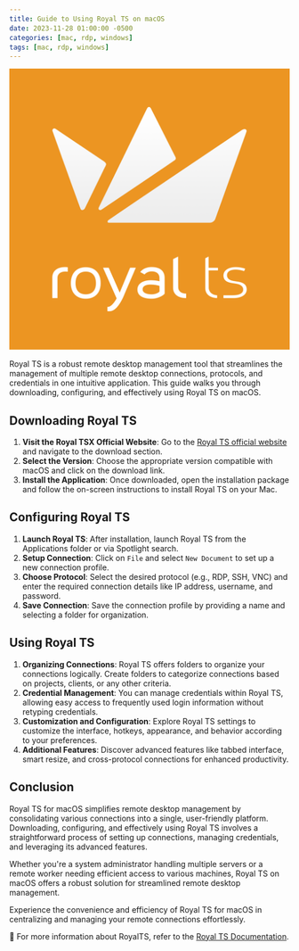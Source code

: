 ```yaml
---
title: Guide to Using Royal TS on macOS
date: 2023-11-28 01:00:00 -0500
categories: [mac, rdp, windows]
tags: [mac, rdp, windows]
---
```


![Guide to Using Royal TS on macOS](/assets/img/posts/2023/guide_using_royalts/guide_using_royalts.png)


Royal TS is a robust remote desktop management tool that streamlines the management of multiple remote desktop connections, protocols, and credentials in one intuitive application. This guide walks you through downloading, configuring, and effectively using Royal TS on macOS.

## Downloading Royal TS

1. **Visit the Royal TSX Official Website**: Go to the [Royal TS official website](https://www.royalapplications.com/ts/mac/features) and navigate to the download section.
2. **Select the Version**: Choose the appropriate version compatible with macOS and click on the download link.
3. **Install the Application**: Once downloaded, open the installation package and follow the on-screen instructions to install Royal TS on your Mac.

## Configuring Royal TS

1. **Launch Royal TS**: After installation, launch Royal TS from the Applications folder or via Spotlight search.
2. **Setup Connection**: Click on `File` and select `New Document` to set up a new connection profile.
3. **Choose Protocol**: Select the desired protocol (e.g., RDP, SSH, VNC) and enter the required connection details like IP address, username, and password.
4. **Save Connection**: Save the connection profile by providing a name and selecting a folder for organization.

## Using Royal TS

1. **Organizing Connections**: Royal TS offers folders to organize your connections logically. Create folders to categorize connections based on projects, clients, or any other criteria.
2. **Credential Management**: You can manage credentials within Royal TS, allowing easy access to frequently used login information without retyping credentials.
3. **Customization and Configuration**: Explore Royal TS settings to customize the interface, hotkeys, appearance, and behavior according to your preferences.
4. **Additional Features**: Discover advanced features like tabbed interface, smart resize, and cross-protocol connections for enhanced productivity.

## Conclusion

Royal TS for macOS simplifies remote desktop management by consolidating various connections into a single, user-friendly platform. Downloading, configuring, and effectively using Royal TS involves a straightforward process of setting up connections, managing credentials, and leveraging its advanced features.

Whether you're a system administrator handling multiple servers or a remote worker needing efficient access to various machines, Royal TS on macOS offers a robust solution for streamlined remote desktop management.

Experience the convenience and efficiency of Royal TS for macOS in centralizing and managing your remote connections effortlessly.


📝 For more information about RoyalTS, refer to the  [Royal TS Documentation](https://docs.royalapps.com/r2023/royalts/introduction/index.html).

